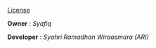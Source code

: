 [License](https://github.com/ariwiraasmara/syafiq_psikotest_backend_laravel?tab=AGPL-3.0-1-ov-file)

**Owner** : *Syafiq*

**Developer** : *Syahri Ramadhan Wiraasmara (ARI)*